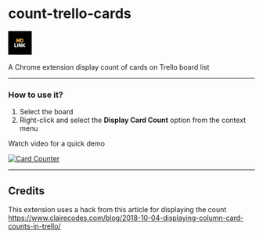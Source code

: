 # count-trello-cards
![](icon48.png)

A Chrome extension display count of cards on Trello board list

---
### How to use it?

1. Select the board
2. Right-click and select the **Display Card Count** option from the context menu

Watch video for a quick demo

[![Card Counter](https://img.youtube.com/vi/dTWukffc97s/0.jpg)](https://www.youtube.com/watch?v=dTWukffc97s)

---

## Credits
This extension uses a hack from this article for displaying the count https://www.clairecodes.com/blog/2018-10-04-displaying-column-card-counts-in-trello/